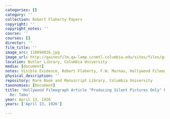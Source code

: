 ```yaml
---
categories: []
category: ''
collection: Robert Flaherty Papers
copyright: ''
copyright_notes: ''
course: ''
courses: []
director: ''
film_title: ''
image_src: 110094016.jpg
image_url: http://gainesfilm.qa-lamp.ccnmtl.columbia.edu/sites/files/gainesfilm/images/110094016.jpg
location: Butler Library, Columbia University
media: [document]
notes: Visible Evidence, Robert Flaherty, F.W. Murnau, Hollywood Filmograph, Tabu
physical_description: ''
repository: Rare Book and Manuscript Library, Columbia University
taxonomies: [Document]
title: 'Hollywood Filmograph Article "Producing Silent Pictures Only" by Harry Burns
  Re: Tabu'
year: April 13, 1926
years: ['April 13, 1926']

---
```

